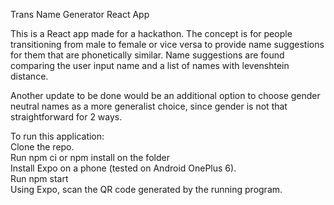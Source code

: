 Trans Name Generator React App

This is a React app made for a hackathon. 
The concept is for people transitioning from male to female or vice versa to provide name suggestions for them that are phonetically similar.
Name suggestions are found comparing the user input name and a list of names with levenshtein distance.

Another update to be done would be an additional option to choose gender neutral names as a more generalist choice, since gender is not that straightforward for 2 ways.

To run this application: <br>
Clone the repo. <br>
Run npm ci or npm install on the folder <br>
Install Expo on a phone (tested on Android OnePlus 6). <br>
Run npm start <br>
Using Expo, scan the QR code generated by the running program.
